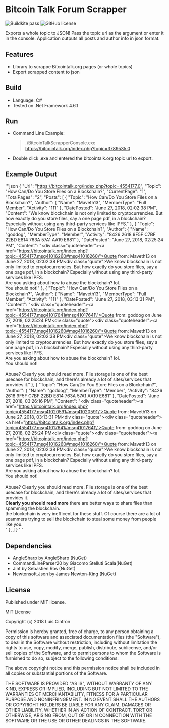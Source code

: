 # Bitcoin Talk Forum Scrapper

![Buildkite pass](https://img.shields.io/buildkite/3826789cf8890b426057e6fe1c4e683bdf04fa24d498885489/master.svg)
![GitHub license](https://img.shields.io/github/license/mashape/apistatus.svg)

Exports a whole topic to JSON! Pass the topic url as the argument or enter it in the console. Application outputs all posts and author info in json format.

## Features
- Library to scrappe Bitcointalk.org pages (or whole topics)
- Export scrapped content to json
 
## Build
 - Language: C#
 - Tested on .Net Framework 4.6.1
 
## Run
- Command Line Example:
  > .\BitcoinTalkScrapperConsole.exe https://bitcointalk.org/index.php?topic=3789535.0

- Double click .exe and entered the bitcointalk.org topic url to export.

## Example Output
'''json
{
  "Url": "https://bitcointalk.org/index.php?topic=4554177.0",
  "Topic": "How Can/Do You Store Files on a Blockchain?",
  "CurrentPage": "1",
  "TotalPages": "2",
  "Posts": [
    {
      "Topic": "How Can/Do You Store Files on a Blockchain?",
      "Author": {
        "Name": "Maveth13",
        "MemberType": "Full Member",
        "Activity": "111"
      },
      "DatePosted": "June 27, 2018, 02:02:38 PM",
      "Content": "We know blockchain is not only limited to cryptocurrencies. But how exactly do you store files, say a one page pdf, in a blockchain? Especially without using any third-party services like IPFS."
    },
    {
      "Topic": "How Can/Do You Store Files on a Blockchain?",
      "Author": {
        "Name": "goddog",
        "MemberType": "Member",
        "Activity": "8426 2618 9F5F C7BF 22BD  E814 763A 57A1 AA19 E681"
      },
      "DatePosted": "June 27, 2018, 02:25:24 PM",
      "Content": "<div class=\"quoteheader\"><a href=\"https://bitcointalk.org/index.php?topic=4554177.msg41016260#msg41016260\">Quote from: Maveth13 on June 27, 2018, 02:02:38 PM</a></div><div class=\"quote\">We know blockchain is not only limited to cryptocurrencies. But how exactly do you store files, say a one page pdf, in a blockchain? Especially without using any third-party services like IPFS.<br></div>Are you asking about how to abuse the blockchain? lol. <br>You should not!"
    },
    {
      "Topic": "How Can/Do You Store Files on a Blockchain?",
      "Author": {
        "Name": "Maveth13",
        "MemberType": "Full Member",
        "Activity": "111"
      },
      "DatePosted": "June 27, 2018, 03:13:31 PM",
      "Content": "<div class=\"quoteheader\"><a href=\"https://bitcointalk.org/index.php?topic=4554177.msg41017641#msg41017641\">Quote from: goddog on June 27, 2018, 02:25:24 PM</a></div><div class=\"quote\"><div class=\"quoteheader\"><a href=\"https://bitcointalk.org/index.php?topic=4554177.msg41016260#msg41016260\">Quote from: Maveth13 on June 27, 2018, 02:02:38 PM</a></div><div class=\"quote\">We know blockchain is not only limited to cryptocurrencies. But how exactly do you store files, say a one page pdf, in a blockchain? Especially without using any third-party services like IPFS.<br></div>Are you asking about how to abuse the blockchain? lol. <br>You should not!<br></div><br>Abuse? Clearly you should read more. File storage is one of the best usecase for blockchain, and there's already a lot of sites/services that provides it."
    },
    {
      "Topic": "How Can/Do You Store Files on a Blockchain?",
      "Author": {
        "Name": "goddog",
        "MemberType": "Member",
        "Activity": "8426 2618 9F5F C7BF 22BD  E814 763A 57A1 AA19 E681"
      },
      "DatePosted": "June 27, 2018, 03:26:16 PM",
      "Content": "<div class=\"quoteheader\"><a href=\"https://bitcointalk.org/index.php?topic=4554177.msg41020591#msg41020591\">Quote from: Maveth13 on June 27, 2018, 03:13:31 PM</a></div><div class=\"quote\"><div class=\"quoteheader\"><a href=\"https://bitcointalk.org/index.php?topic=4554177.msg41017641#msg41017641\">Quote from: goddog on June 27, 2018, 02:25:24 PM</a></div><div class=\"quote\"><div class=\"quoteheader\"><a href=\"https://bitcointalk.org/index.php?topic=4554177.msg41016260#msg41016260\">Quote from: Maveth13 on June 27, 2018, 02:02:38 PM</a></div><div class=\"quote\">We know blockchain is not only limited to cryptocurrencies. But how exactly do you store files, say a one page pdf, in a blockchain? Especially without using any third-party services like IPFS.<br></div>Are you asking about how to abuse the blockchain? lol. <br>You should not!<br></div><br>Abuse? Clearly you should read more. File storage is one of the best usecase for blockchain, and there's already a lot of sites/services that provides it.<br></div><b>Clearly you should read more</b> there are better ways to share files than spamming the blockchain.<br>the blockchain is very inefficent for these stuff. Of course there are a lot of scammers trying to sell the blockchain to steal some money from people like you.<br>"
    },
  ]
}
'''

## Dependencies
- AngleSharp by AngleSharp (NuGet)
- CommandLineParser20 by Giacomo Stelluti Scala(NuGet)
- Jint by Sebastien Ros (NuGet)
- Newtonsoft.Json by James Newton-King (NuGet)

## License
Published under MIT license.

MIT License

Copyright (c) 2018 Luis Cintron

Permission is hereby granted, free of charge, to any person obtaining a copy
of this software and associated documentation files (the "Software"), to deal
in the Software without restriction, including without limitation the rights
to use, copy, modify, merge, publish, distribute, sublicense, and/or sell
copies of the Software, and to permit persons to whom the Software is
furnished to do so, subject to the following conditions:

The above copyright notice and this permission notice shall be included in all
copies or substantial portions of the Software.

THE SOFTWARE IS PROVIDED "AS IS", WITHOUT WARRANTY OF ANY KIND, EXPRESS OR
IMPLIED, INCLUDING BUT NOT LIMITED TO THE WARRANTIES OF MERCHANTABILITY,
FITNESS FOR A PARTICULAR PURPOSE AND NONINFRINGEMENT. IN NO EVENT SHALL THE
AUTHORS OR COPYRIGHT HOLDERS BE LIABLE FOR ANY CLAIM, DAMAGES OR OTHER
LIABILITY, WHETHER IN AN ACTION OF CONTRACT, TORT OR OTHERWISE, ARISING FROM,
OUT OF OR IN CONNECTION WITH THE SOFTWARE OR THE USE OR OTHER DEALINGS IN THE
SOFTWARE.
